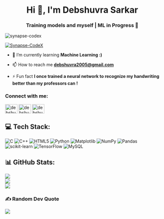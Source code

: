 <h1 align="center">Hi 👋, I'm Debshuvra Sarkar</h1>
<h3 align="center">Training models and myself | ML in Progress 🚀</h3>

<p align="left"> <img src="https://komarev.com/ghpvc/?username=synapse-codex&label=Profile%20views&color=0e75b6&style=flat" alt="synapse-codex" /> </p>

<p align="left"> <a href="https://github.com/ryo-ma/github-profile-trophy"><img src="https://github-profile-trophy.vercel.app/?username=Synapse-CodeX" alt="Synapse-CodeX" /></a> </p>

- 🌱 I’m currently learning **Machine Learning :)**

- 📫 How to reach me **debshuvra2005@gmail.com**

- ⚡ Fun fact **I once trained a neural network to recognize my handwriting better than my professors can !**

<h3 align="left">Connect with me:</h3>
<p align="left">
<a href="https://linkedin.com/in/debshuvra-sarkar" target="blank"><img align="center" src="https://raw.githubusercontent.com/rahuldkjain/github-profile-readme-generator/master/src/images/icons/Social/linked-in-alt.svg" alt="debshuvra-sarkar" height="30" width="40" /></a>
<a href="https://kaggle.com/debshuvrasarkar" target="blank"><img align="center" src="https://raw.githubusercontent.com/rahuldkjain/github-profile-readme-generator/master/src/images/icons/Social/kaggle.svg" alt="debshuvrasarkar" height="30" width="40" /></a>
<a href="https://instagram.com/debshuvra2005" target="blank"><img align="center" src="https://raw.githubusercontent.com/rahuldkjain/github-profile-readme-generator/master/src/images/icons/Social/instagram.svg" alt="debshuvra2005" height="30" width="40" /></a>
</p>

## 💻 Tech Stack:
![C](https://img.shields.io/badge/c-%2300599C.svg?style=for-the-badge&logo=c&logoColor=white) ![C++](https://img.shields.io/badge/c++-%2300599C.svg?style=for-the-badge&logo=c%2B%2B&logoColor=white) ![HTML5](https://img.shields.io/badge/html5-%23E34F26.svg?style=for-the-badge&logo=html5&logoColor=white) ![Python](https://img.shields.io/badge/python-3670A0?style=for-the-badge&logo=python&logoColor=ffdd54) ![Matplotlib](https://img.shields.io/badge/Matplotlib-%23ffffff.svg?style=for-the-badge&logo=Matplotlib&logoColor=black) ![NumPy](https://img.shields.io/badge/numpy-%23013243.svg?style=for-the-badge&logo=numpy&logoColor=white) ![Pandas](https://img.shields.io/badge/pandas-%23150458.svg?style=for-the-badge&logo=pandas&logoColor=white) ![scikit-learn](https://img.shields.io/badge/scikit--learn-%23F7931E.svg?style=for-the-badge&logo=scikit-learn&logoColor=white) ![TensorFlow](https://img.shields.io/badge/TensorFlow-%23FF6F00.svg?style=for-the-badge&logo=TensorFlow&logoColor=white) ![MySQL](https://img.shields.io/badge/mysql-4479A1.svg?style=for-the-badge&logo=mysql&logoColor=white)
## 📊 GitHub Stats:
![](https://github-readme-stats.vercel.app/api?username=Synapse-CodeX&theme=dark&hide_border=false&include_all_commits=false&count_private=false)<br/>
![](https://nirzak-streak-stats.vercel.app/?user=Synapse-CodeX&theme=dark&hide_border=false)<br/>
![](https://github-readme-stats.vercel.app/api/top-langs/?username=Synapse-CodeX&theme=dark&hide_border=false&include_all_commits=false&count_private=false&layout=compact)
### ✍️ Random Dev Quote
![](https://quotes-github-readme.vercel.app/api?type=horizontal&theme=radical)


<!-- Proudly created with GPRM ( https://gprm.itsvg.in ) -->


